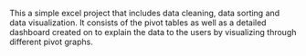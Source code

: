 This a simple excel project that includes data cleaning, data sorting and data visualization. It consists of the pivot tables as well as a detailed dashboard created on to explain the data to the users by visualizing through different pivot graphs.
